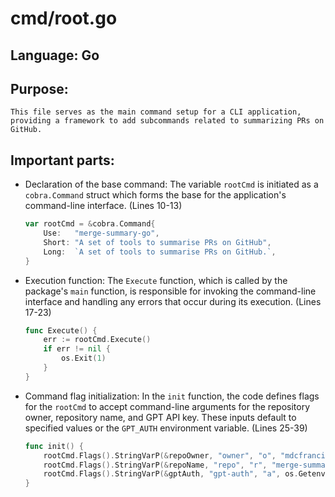 # cmd/root.go
## Language: Go
## Purpose: 
	This file serves as the main command setup for a CLI application, providing a framework to add subcommands related to summarizing PRs on GitHub.
## Important parts: 
- Declaration of the base command:
	The variable `rootCmd` is initiated as a `cobra.Command` struct which forms the base for the application's command-line interface. (Lines 10-13)

	```go
	var rootCmd = &cobra.Command{
		Use:   "merge-summary-go",
		Short: "A set of tools to summarise PRs on GitHub",
		Long:  `A set of tools to summarise PRs on GitHub.`,
	}
	```

- Execution function:
	The `Execute` function, which is called by the package's `main` function, is responsible for invoking the command-line interface and handling any errors that occur during its execution. (Lines 17-23)

	```go
	func Execute() {
		err := rootCmd.Execute()
		if err != nil {
			os.Exit(1)
		}
	}
	```

- Command flag initialization:
	In the `init` function, the code defines flags for the `rootCmd` to accept command-line arguments for the repository owner, repository name, and GPT API key. These inputs default to specified values or the `GPT_AUTH` environment variable. (Lines 25-39)

	```go
	func init() {
		rootCmd.Flags().StringVarP(&repoOwner, "owner", "o", "mdcfrancis", "The owner of the repository")
		rootCmd.Flags().StringVarP(&repoName, "repo", "r", "merge-summary-go", "The name of the repository")
		rootCmd.Flags().StringVarP(&gptAuth, "gpt-auth", "a", os.Getenv("GPT_AUTH"), "The GPT API key (not recommended, use environment")
	}
	```
